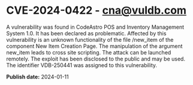 # CVE-2024-0422 - cna@vuldb.com

A vulnerability was found in CodeAstro POS and Inventory Management System 1.0. It has been declared as problematic. Affected by this vulnerability is an unknown functionality of the file /new_item of the component New Item Creation Page. The manipulation of the argument new_item leads to cross site scripting. The attack can be launched remotely. The exploit has been disclosed to the public and may be used. The identifier VDB-250441 was assigned to this vulnerability.

**Publish date:** 2024-01-11
